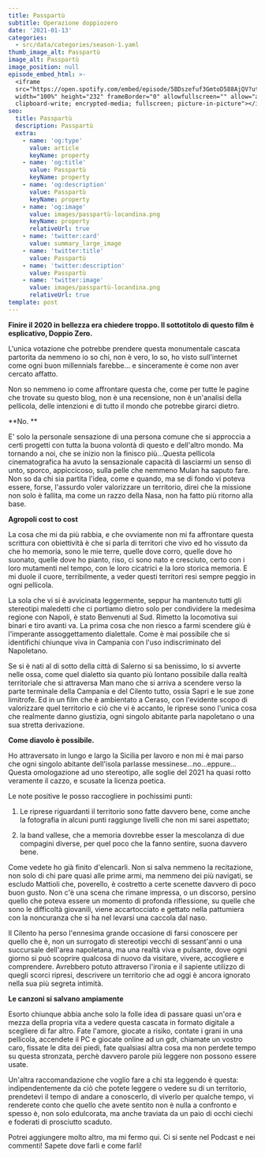 ```yaml
---
title: Passpartù
subtitle: Operazione doppiozero
date: '2021-01-13'
categories:
  - src/data/categories/season-1.yaml
thumb_image_alt: Passpartù
image_alt: Passpartù
image_position: null
episode_embed_html: >-
  <iframe
  src="https://open.spotify.com/embed/episode/5BDszefuf3GmtoD588AjQV?utm_source=generator&theme=0"
  width="100%" height="232" frameBorder="0" allowfullscreen="" allow="autoplay;
  clipboard-write; encrypted-media; fullscreen; picture-in-picture"></iframe>
seo:
  title: Passpartù
  description: Passpartù
  extra:
    - name: 'og:type'
      value: article
      keyName: property
    - name: 'og:title'
      value: Passpartù
      keyName: property
    - name: 'og:description'
      value: Passpartù
      keyName: property
    - name: 'og:image'
      value: images/passpartù-locandina.png
      keyName: property
      relativeUrl: true
    - name: 'twitter:card'
      value: summary_large_image
    - name: 'twitter:title'
      value: Passpartù
    - name: 'twitter:description'
      value: Passpartù
    - name: 'twitter:image'
      value: images/passpartù-locandina.png
      relativeUrl: true
template: post
---
```

**Finire il 2020 in bellezza era chiedere troppo. Il sottotitolo di questo film è esplicativo, Doppio Zero.**

L'unica votazione che potrebbe prendere questa monumentale cascata partorita da nemmeno io so chi, non è vero, lo so, ho visto sull'internet come ogni buon millennials farebbe… e sinceramente è come non aver cercato affatto.

Non so nemmeno io come affrontare questa che, come per tutte le pagine che trovate su questo blog, non è una 
recensione, non è un'analisi della pellicola, delle intenzioni e di tutto il mondo che potrebbe girarci dietro. 

**No. **

E' solo la personale sensazione di una persona comune che si approccia a certi progetti con tutta la buona volontà di questo e dell'altro mondo. Ma tornando a noi, che se inizio non la finisco più…Questa pellicola cinematografica ha avuto la sensazionale capacità di lasciarmi un senso di unto, sporco, appiccicoso, sulla pelle che nemmeno Mulan ha saputo fare. Non so da chi sia partita l'idea, come e quando, ma se di fondo vi poteva essere, forse, l'assurdo voler valorizzare un territorio, direi che la missione non solo è fallita, ma come un razzo della Nasa, non ha fatto più ritorno alla base.

**Agropoli cost to cost**

La cosa che mi da più rabbia, e che ovviamente non mi fa affrontare questa scrittura con obiettività è che si parla di territori che vivo ed ho vissuto da che ho memoria, sono le mie terre, quelle dove corro, quelle dove ho suonato, quelle dove ho pianto, riso, ci sono nato e cresciuto, 
certo con i loro mutamenti nel tempo, con le loro cicatrici e la loro storica memoria. E mi duole il cuore, terribilmente, a veder questi territori resi sempre peggio in ogni pellicola.

La sola che vi si è avvicinata leggermente, seppur ha mantenuto tutti gli stereotipi maledetti che ci portiamo dietro solo per condividere la medesima regione con Napoli, è stato Benvenuti al Sud. Rimetto la locomotiva sui binari e tiro avanti va. La prima cosa che non riesco a farmi scendere giù è l'imperante assoggettamento dialettale. Come è mai possibile che si identifichi chiunque viva in Campania con l'uso indiscriminato del Napoletano.

Se si è nati al di sotto della città di Salerno si sa benissimo, lo si avverte nelle ossa, come quel dialetto sia quanto più lontano possibile dalla realtà territoriale che si attraversa Man mano che si arriva a scendere verso la parte terminale della Campania e del Cilento tutto, ossia Sapri e le sue zone limitrofe. Ed in un film che è ambientato a Ceraso, con l'evidente scopo di valorizzare quel territorio e ciò che vi è accanto, le riprese sono l'unica cosa che realmente danno giustizia, ogni singolo abitante parla napoletano o una sua stretta derivazione.

**Come diavolo è possibile.**

Ho attraversato in lungo e largo la Sicilia per lavoro e non mi è mai parso che ogni singolo abitante dell'isola parlasse messinese…no…eppure…Questa omologazione ad uno stereotipo, alle soglie del 2021 ha quasi rotto veramente il cazzo, e scusate la licenza poetica.

Le note positive le posso raccogliere in pochissimi punti:

1.  Le riprese riguardanti il territorio sono fatte davvero bene, come anche la fotografia in alcuni punti raggiunge livelli che non mi sarei aspettato;

2.  la band vallese, che a memoria dovrebbe esser la mescolanza di due compagini diverse, per quel poco che la fanno sentire, suona davvero bene.

Come vedete ho già finito d'elencarli. Non si salva nemmeno la recitazione, non solo di chi pare quasi alle prime armi, ma nemmeno dei più navigati, se escludo Mattioli che, poverello, è costretto a certe scenette davvero di poco buon gusto. Non c'è una scena che rimane impressa, o un discorso, persino quello che poteva essere un momento di profonda riflessione, su quelle che sono le difficoltà giovanili, viene accartocciato e gettato nella pattumiera con la noncuranza che si ha nel levarsi una caccola dal naso.

Il Cilento ha perso l'ennesima grande occasione di farsi conoscere per quello che è, non un surrogato di stereotipi vecchi di sessant'anni o una succursale dell'area napoletana, ma una realtà viva e pulsante, dove ogni giorno si può scoprire qualcosa di nuovo da visitare, vivere, accogliere e comprendere. Avrebbero potuto attraverso l'ironia e il sapiente utilizzo di quegli scorci ripresi, descrivere un territorio che ad oggi è ancora ignorato nella sua più segreta intimità.

**Le canzoni si salvano ampiamente**

Esorto chiunque abbia anche solo la folle idea di passare quasi un'ora e mezza della propria vita a vedere questa cascata in formato digitale a 
scegliere di far altro. Fate l'amore, giocate a risiko, contate i grani in una pellicola, accendete il PC e giocate online ad un gdr, chiamate un vostro caro, fissate le dita dei piedi, fate qualsiasi altra cosa ma non perdete tempo su questa stronzata, perchè davvero parole più leggere non possono essere usate.

Un'altra raccomandazione che voglio fare a chi sta leggendo è questa: indipendentemente da ciò che potete leggere o vedere su di un territorio, prendetevi il tempo di andare a conoscerlo, di viverlo per qualche tempo, vi renderete conto che quello che avete sentito non è nulla a confronto e spesso è, non solo edulcorata, ma anche traviata da un paio di occhi ciechi e foderati di prosciutto scaduto.

Potrei aggiungere molto altro, ma mi fermo qui. Ci si sente nel Podcast e nei commenti! Sapete dove farli e come farli!

